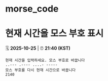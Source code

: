 # morse_code
# 현재 시간을 모스 부호 표시
<!-- MORSE_TIME_START -->
🗓️ **2025-10-25** | ⏰ **21:40 (KST)**

```
현재 시간을 입력하세요. 모스 부호로 바꿉니다
..--- .---- ....- -----
모스 부호를 다시 현재 시간으로 바꿉니다
2140
```
<!-- MORSE_TIME_END -->

